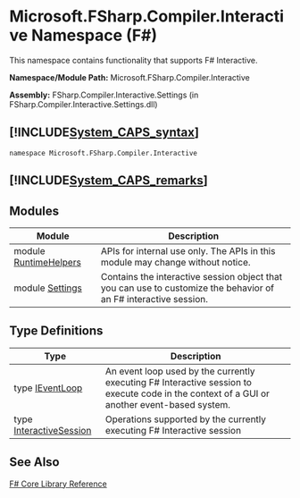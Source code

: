 # Microsoft.FSharp.Compiler.Interactive Namespace (F#)

This namespace contains functionality that supports F# Interactive.

**Namespace/Module Path:** Microsoft.FSharp.Compiler.Interactive

**Assembly:** FSharp.Compiler.Interactive.Settings (in FSharp.Compiler.Interactive.Settings.dll)


## [!INCLUDE[System_CAPS_syntax](//System/Token/System_CAPS_syntax_md.md)]

```
namespace Microsoft.FSharp.Compiler.Interactive
```

## [!INCLUDE[System_CAPS_remarks](//System/Token/System_CAPS_remarks_md.md)]

## Modules


|Module|Description|
|------|-----------|
|module [RuntimeHelpers](http://msdn.microsoft.com/en-us/library/0c4d9595-0031-4684-b252-a83421b92cc3)|APIs for internal use only. The APIs in this module may change without notice.|
|module [Settings](http://msdn.microsoft.com/en-us/library/7d957e1b-c550-4f0d-8734-11a14767b1c5)|Contains the interactive session object that you can use to customize the behavior of an F# interactive session.|

## Type Definitions


|Type|Description|
|----|-----------|
|type [IEventLoop](http://msdn.microsoft.com/en-us/library/8d33b06b-8d6e-44d2-9de5-f3c5d54b9f0e)|An event loop used by the currently executing F# Interactive session to execute code in the context of a GUI or another event-based system.|
|type [InteractiveSession](http://msdn.microsoft.com/en-us/library/2f6aa29c-7fb9-43ae-a7e3-6720fcb282bf)|Operations supported by the currently executing F# Interactive session|

## See Also
[F&#35; Core Library Reference](F%23+Core+Library+Reference.md)

